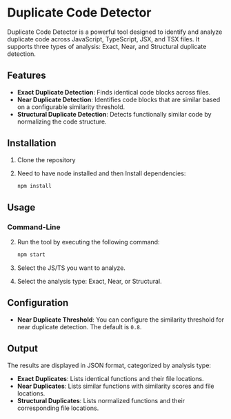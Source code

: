 # Duplicate Code Detector

Duplicate Code Detector is a powerful tool designed to identify and analyze duplicate code across JavaScript, TypeScript, JSX, and TSX files. It supports three types of analysis: Exact, Near, and Structural duplicate detection.

## Features

- **Exact Duplicate Detection**: Finds identical code blocks across files.
- **Near Duplicate Detection**: Identifies code blocks that are similar based on a configurable similarity threshold.
- **Structural Duplicate Detection**: Detects functionally similar code by normalizing the code structure.

## Installation

1. Clone the repository

  

2. Need to have node installed and then Install dependencies:

   ```bash
   npm install
   ```

## Usage

### Command-Line

2. Run the tool by executing the following command:

   ```bash
   npm start
   ```
2. Select the JS/TS you want to analyze.
3. Select the analysis type: Exact, Near, or Structural.


## Configuration

- **Near Duplicate Threshold**: You can configure the similarity threshold for near duplicate detection. The default is `0.8`.

## Output

The results are displayed in JSON format, categorized by analysis type:

- **Exact Duplicates**: Lists identical functions and their file locations.
- **Near Duplicates**: Lists similar functions with similarity scores and file locations.
- **Structural Duplicates**: Lists normalized functions and their corresponding file locations.



